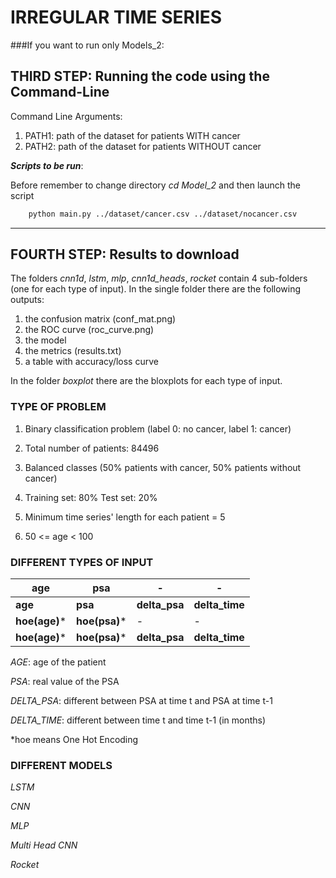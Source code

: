 # IRREGULAR TIME SERIES
###If you want to run only Models_2:
## THIRD STEP: Running the code using the Command-Line
Command Line Arguments:
1. PATH1: path of the dataset for patients WITH cancer 
2. PATH2: path of the dataset for patients WITHOUT cancer


***Scripts to be run***:

Before remember to change directory *cd Model_2* and then launch the script
```bash
    python main.py ../dataset/cancer.csv ../dataset/nocancer.csv 
```
***
## FOURTH STEP: Results to download
The folders *cnn1d*, *lstm*, *mlp*, *cnn1d_heads*, *rocket* contain 4 sub-folders (one for each type of input). In the single folder there are the following outputs:
1. the confusion matrix (conf_mat.png)
2. the ROC curve (roc_curve.png)
3. the model 
4. the metrics (results.txt)
5. a table with accuracy/loss curve

In the folder *boxplot* there are the bloxplots for each type of input.

### TYPE OF PROBLEM

1. Binary classification problem (label 0: no cancer, label 1: cancer)

2. Total number of patients: 84496


3. Balanced classes (50% patients with cancer, 50% patients without cancer)


4. Training set: 80% Test set: 20% 


5. Minimum time series' length for each patient = 5


6. 50 <= age < 100


### DIFFERENT TYPES OF INPUT

| age           | psa           | -             | -              |
|---------------|---------------|---------------|----------------|
| **age**       | **psa**       | **delta_psa** | **delta_time** |
| **hoe(age)*** | **hoe(psa)*** | -             | -              |
| **hoe(age)*** | **hoe(psa)*** | **delta_psa** | **delta_time** |

*AGE*: age of the patient

*PSA*: real value of the PSA

*DELTA_PSA*: different between PSA at time t and PSA at time t-1

*DELTA_TIME*: different between time t and time t-1 (in months)

*hoe means One Hot Encoding

### DIFFERENT MODELS

*LSTM* 

*CNN*

*MLP*

*Multi Head CNN*

*Rocket*
